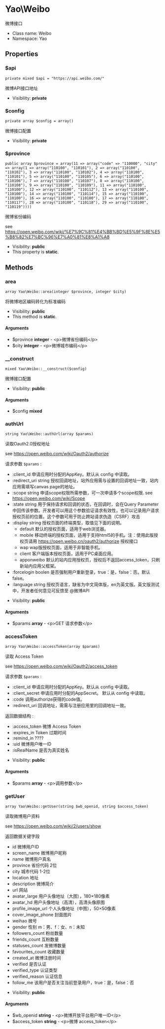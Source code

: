 Yao\Weibo
===============

微博接口




* Class name: Weibo
* Namespace: Yao





Properties
----------


### $api

    private mixed $api = "https://api.weibo.com/"

微博API接口地址



* Visibility: **private**


### $config

    private array $config = array()

微博接口配置



* Visibility: **private**


### $province

    public array $province = array(11 => array("code" => "110000", "city" => array(1 => array("110100", "110101"), 2 => array("110100", "110102"), 3 => array("110100", "110102"), 4 => array("110100", "110101"), 5 => array("110100", "110105"), 6 => array("110100", "110106"), 7 => array("110100", "110107"), 8 => array("110100", "110108"), 9 => array("110100", "110109"), 11 => array("110100", "110100"), 12 => array("110100", "110112"), 13 => array("110100", "110100"), 14 => array("110100", "110114"), 15 => array("110100", "110100"), 16 => array("110100", "110100"), 17 => array("110100", "110117"), 28 => array("110100", "110118"), 29 => array("110100", "110119"))))

微博省份编码

see https://open.weibo.com/wiki/%E7%9C%81%E4%BB%BD%E5%9F%8E%E5%B8%82%E7%BC%96%E7%A0%81%E8%A1%A8

* Visibility: **public**
* This property is **static**.


Methods
-------


### area

    array Yao\Weibo::area(integer $province, integer $city)

将微博地区编码转化为标准编码



* Visibility: **public**
* This method is **static**.


#### Arguments
* $province **integer** - &lt;p&gt;微博省份编码&lt;/p&gt;
* $city **integer** - &lt;p&gt;微博城市编码&lt;/p&gt;



### __construct

    mixed Yao\Weibo::__construct($config)

微博接口配置



* Visibility: **public**


#### Arguments
* $config **mixed**



### authUrl

    string Yao\Weibo::authUrl(array $params)

读取Oauth2.0授权地址

see https://open.weibo.com/wiki/Oauth2/authorize

请求参数 `$params` :

 - :client_id        申请应用时分配的AppKey。默认从 config 中读取。
 - :redirect_uri     string  授权回调地址，站外应用需与设置的回调地址一致，站内应用需填写canvas page的地址。
 - :scope            string  申请scope权限所需参数，可一次申请多个scope权限. see https://open.weibo.com/wiki/Scope
 - :state            string  用于保持请求和回调的状态，在回调时，会在Query Parameter中回传该参数。开发者可以用这个参数验证请求有效性，也可以记录用户请求授权页前的位置。这个参数可用于防止跨站请求伪造（CSRF）攻击
 - :display          string  授权页面的终端类型，取值见下面的说明。
     - default       默认的授权页面，适用于web浏览器。
     - mobile        移动终端的授权页面，适用于支持html5的手机。注：使用此版授权页请用 https://open.weibo.cn/oauth2/authorize 授权接口
     - wap           wap版授权页面，适用于非智能手机。
     - client        客户端版本授权页面，适用于PC桌面应用。
     - apponweibo    默认的站内应用授权页，授权后不返回access_token，只刷新站内应用父框架。
 - :forcelogin       boolen   是否强制用户重新登录，true：是，false：否。默认false。
 - :language         string   授权页语言，缺省为中文简体版，en为英文版。英文版测试中，开发者任何意见可反馈至 @微博API

* Visibility: **public**


#### Arguments
* $params **array** - &lt;p&gt;GET 请求参数&lt;/p&gt;



### accessToken

    array Yao\Weibo::accessToken(array $params)

读取 Access Token

see https://open.weibo.com/wiki/Oauth2/access_token

请求参数 `$params` :

 - :client_id 申请应用时分配的AppKey。默认从 config 中读取。
 - :client_secret 申请应用时分配的AppSecret。 默认从 config 中读取。
 - :code 调用authorize获得的code值。
 - :redirect_uri 回调地址，需需与注册应用里的回调地址一致。

返回数据结构 :

 - :access_token 微博 Access Token
 - :expires_in  Token 过期时间
 - :remind_in  ????
 - :uid  微博用户唯一ID
 - :isRealName 是否为真实姓名

* Visibility: **public**


#### Arguments
* $params **array** - &lt;p&gt;调用参数&lt;/p&gt;



### getUser

    array Yao\Weibo::getUser(string $wb_openid, string $access_token)

读取微博用户资料

see https://open.weibo.com/wiki/2/users/show

返回数据关键字段

 - id 微博用户ID
 - screen_name       微博用户昵称
 - name              微博用户真名
 - province          省份代码 2位
 - city              城市代码 1-2位
 - location          地址
 - description       微博简介
 - url               网站
 - avatar_large      用户头像地址（大图），180×180像素
 - avatar_hd         用户头像地址（高清），高清头像原图
 - profile_image_url 个人头像地址（中图），50×50像素
 - cover_image_phone 封面图片
 - weihao            微号
 - gender            性别 m：男、f：女、n：未知
 - followers_count   粉丝数量
 - friends_count     互粉数量
 - statuses_count    发微博数量
 - favourites_count  收藏数量
 - created_at        微博注册时间
 - verified          是否认证
 - verified_type     认证类型
 - verified_reason   认证信息
 - follow_me         该用户是否关注当前登录用户，true：是，false：否

* Visibility: **public**


#### Arguments
* $wb_openid **string** - &lt;p&gt;微博开放平台用户唯一ID&lt;/p&gt;
* $access_token **string** - &lt;p&gt;微博 access_token&lt;/p&gt;


